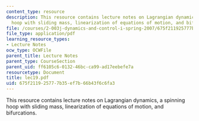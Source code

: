 ```yaml
---
content_type: resource
description: This resource contains lecture notes on Lagrangian dynamics, a spinning
  hoop with sliding mass, linearization of equations of motion, and bifurcations.
file: /courses/2-003j-dynamics-and-control-i-spring-2007/675f211925777b35ef7b66b43f6c6fa3_lec19.pdf
file_type: application/pdf
learning_resource_types:
- Lecture Notes
ocw_type: OCWFile
parent_title: Lecture Notes
parent_type: CourseSection
parent_uid: ff6105c6-0132-46bc-ca99-ad17eebefe7a
resourcetype: Document
title: lec19.pdf
uid: 675f2119-2577-7b35-ef7b-66b43f6c6fa3
---
```

This resource contains lecture notes on Lagrangian dynamics, a spinning hoop with sliding mass, linearization of equations of motion, and bifurcations.